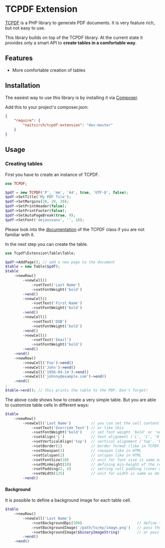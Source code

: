 # TCPDF Extension

[TCPDF](http://www.tcpdf.org) is a PHP library to generate PDF documents. It is very
feature rich, but not easy to use.

This library builds on top of the TCPDF library. At the current state it provides
only a smart API to **create tables in a comfortable way**.

## Features

* More comfortable creation of tables

## Installation

The easiest way to use this library is by installing it via
[Composer](http://getcomposer.org/download/).

Add this to your project's composer.json:

```json
{
    "require": {
        "naitsirch/tcpdf-extension": "dev-master"
    }
}
```

## Usage

### Creating tables

First you have to create an instance of TCPDF.

```php
use TCPDF;

$pdf = new TCPDF('P', 'mm', 'A4', true, 'UTF-8', false);
$pdf->SetTitle('My PDF file');
$pdf->SetMargins(20, 20, 20);
$pdf->SetPrintHeader(false);
$pdf->SetPrintFooter(false);
$pdf->SetAutoPageBreak(true, 9);
$pdf->SetFont('dejavusans', '', 10);
```

Please look into the [documentation](http://www.tcpdf.org/doc/code/classTCPDF.html)
of the TCPDF class if you are not familiar with it.

In the next step you can create the table.

```php
use Tcpdf\Extension\Table\Table;

$pdf->AddPage(); // add a new page to the document
$table = new Table($pdf);
$table
    ->newRow()
        ->newCell()
            ->setText('Last Name')
            ->setFontWeight('bold')
        ->end()
        ->newCell()
            ->setText('First Name')
            ->setFontWeight('bold')
        ->end()
        ->newCell()
            ->setText('DOB')
            ->setFontWeight('bold')
        ->end()
        ->newCell()
            ->setText('Email')
            ->setFontWeight('bold')
        ->end()
    ->end()
    ->newRow()
        ->newCell('Foo')->end()
        ->newCell('John')->end()
        ->newCell('1956-04-14')->end()
        ->newCell('johnny@example.com')->end()
    ->end()
;
$table->end(); // this prints the table to the PDF. Don't forget!
```

The above code shows how to create a very simple table. But you are able to customize
table cells in different ways:

```php
$table
    ->newRow()
        ->newCell('Last Name')         // you can set the cell content like this
            ->setText('Override Text') // or like this
            ->setFontWeight('bold')    // set font weight 'bold' or 'normal'
            ->setAlign('L')            // text alignment ('L', 'C', 'R' or 'J')
            ->setVerticalAlign('top')  // vertical alignment ('top', 'bottom' or 'middle')
            ->setBorder(1)             // border format (like in TCPDF::MultiCell)
            ->setRowspan(1)            // rowspan like in HTML
            ->setColspan(2)            // colspan like in HTML
            ->setFontSize(10)          // unit for font size is same as defined in TCPDF
            ->setMinHeight(10)         // defining min-height of the cell like in CSS
            ->setPadding(2, 4)         // setting cell padding (inner margin) like in CSS
            ->setWidth(125)            // unit for width is same as defined in TCPDF
        ->end()
```

#### Background

It is possible to define a background image for each table cell.

```php
$table
    ->newRow()
        ->newCell('Last Name')
            ->setBackgroundDpi(300)                         // define the resolution for the printing
            ->setBackgroundImage('/path/to/my/image.png')   // pass the path to your image
            ->setBackgroundImage($binaryImageString)        // or pass the binary file content of your image
        ->end()
    ->end()
```
